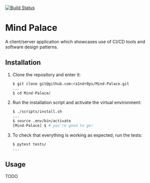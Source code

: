 [![Build Status](https://travis-ci.org/ra1ndr0ps/Mind-Palace.svg?branch=master)](https://travis-ci.org/ra1ndr0ps/Mind-Palace)

# Mind Palace

A client/server application which showcases use of CI/CD tools and software design patterns.

## Installation

1. Clone the repository and enter it:

    ```sh
    $ git clone git@github.com:ra1ndr0ps/Mind-Palace.git
    ...
    $ cd Mind-Palace/
    ```

2. Run the installation script and activate the virtual environment:

    ```sh
    $ ./scripts/install.sh
    ...
    $ source .env/bin/activate
    [Mind-Palace] $ # you're good to go!
    ```

3. To check that everything is working as expected, run the tests:


    ```sh
    $ pytest tests/
    ...
    ```

## Usage

TODO
